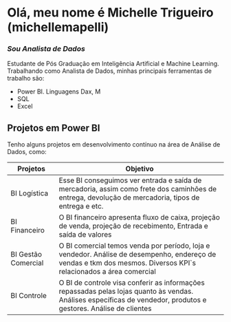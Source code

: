 # Olá, meu nome é Michelle Trigueiro (michellemapelli) 
### _Sou Analista de Dados_

Estudante de Pós Graduação em Inteligência Artificial e Machine Learning.
Trabalhando como Analista de Dados, minhas principais ferramentas de trabalho são:

- Power BI. Linguagens Dax, M
- SQL
- Excel

## Projetos em Power BI

Tenho alguns projetos em desenvolvimento contínuo na área de Análise de Dados, como:

| Projetos | Objetivo |
| ------ | ------ |
| BI Logística | Esse BI conseguimos ver entrada e saída de mercadoria, assim como frete dos caminhões de entrega, devolução de mercadoria, tipos de entrega e etc. |
| BI Financeiro | O BI financeiro apresenta fluxo de caixa, projeção de venda, projeção de recebimento, Entrada e saída de valores|
| BI Gestão Comercial | O BI comercial temos venda por período, loja e vendedor. Análise de desempenho, endereço de vendas e tkm dos mesmos. Diversos KPI`s relacionados a área comercial|
| BI Controle | O BI de controle visa conferir as informações repassadas pelas lojas quanto às vendas. Análises específicas de vendedor, produtos e gestores. Análise de clientes |
